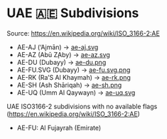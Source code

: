# UAE 🇦🇪 Subdivisions

Source: https://en.wikipedia.org/wiki/ISO_3166-2:AE

* AE-AJ (‘Ajmān) -> [ae-aj.svg](https://github.com/amckenna41/iso3166-flag-icons/blob/main/iso3166-2-icons/AE/ae-aj.svg)
* AE-AZ (Abū Z̧Aby) -> [ae-az.svg](https://github.com/amckenna41/iso3166-flag-icons/blob/main/iso3166-2-icons/AE/ae-az.svg)
* AE-DU (Dubayy) -> [ae-du.png](https://github.com/amckenna41/iso3166-flag-icons/blob/main/iso3166-2-icons/AE/ae-du.png)
* AE-FU.SVG (Dubayy) -> [ae-fu.svg.png](https://github.com/amckenna41/iso3166-flag-icons/blob/main/iso3166-2-icons/AE/ae-fu.svg.png)
* AE-RK (Ra’S Al Khaymah) -> [ae-rk.png](https://github.com/amckenna41/iso3166-flag-icons/blob/main/iso3166-2-icons/AE/ae-rk.png)
* AE-SH (Ash Shāriqah) -> [ae-sh.png](https://github.com/amckenna41/iso3166-flag-icons/blob/main/iso3166-2-icons/AE/ae-sh.png)
* AE-UQ (Umm Al Qaywayn) -> [ae-uq.svg](https://github.com/amckenna41/iso3166-flag-icons/blob/main/iso3166-2-icons/AE/ae-uq.svg)

UAE ISO3166-2 subdivisions with no available flags (https://en.wikipedia.org/wiki/ISO_3166-2:AE)

* AE-FU: Al Fujayrah (Emirate)